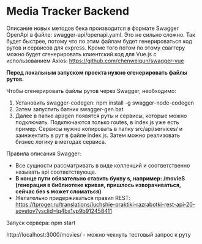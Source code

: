# Media Tracker Backend

Описание новых методов бека производится в формате Swagger OpenApi в файле: swagger-api/openapi.yaml. Это не сильно сложно.
Так будет быстрее, потому что по этим файлам будет генерироваться код рутов и сервисов для express.
Кроме того потом по этому сваггеру можно будет сгенерировать клиентский код для Vue.js с использованием Axios:
https://github.com/chenweiqun/swagger-vue

**Перед локальным запуском проекта нужно сгенерировать файлы рутов.**

Чтобы сгенерировать файлы рутов через Swagger, необходимо: 
1. Установить swagger-codegen: npm install -g swagger-node-codegen
2. Затем запустить батник swagger-gen.bat
3. Далее в папке api/gen появятся руты и сервисы, которые можно подключать.
Подключаются только routes, в index.js уже есть пример. Сервисы нужно копировать в папку src/api/services/ и заинжектить в рут в файле index.js.
Затем можно реализовать бизнес логику в методах сервиса.

Правила описания Swagger:
- Все сущности рассматривать в виде коллекций и соответственно называть api соответствующе.
- **В конце пути обязательно ставить букву s, например: /movieS (генерация в библиотеке кривая, пришлось изворачиваться, сейчас без s может сломаться)**
- Желательно придерживаться правил REST: https://tproger.ru/translations/luchshie-praktiki-razrabotki-rest-api-20-sovetov?ysclid=lq4bx1yp9b912458411

Запуск сервера: npm start

http://localhost:3000/movies/ - можно чекнуть тестовый запрос к руту
